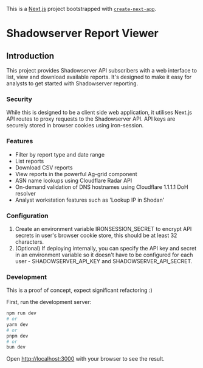 This is a [Next.js](https://nextjs.org) project bootstrapped with [`create-next-app`](https://nextjs.org/docs/app/api-reference/cli/create-next-app).

# Shadowserver Report Viewer

## Introduction

This project provides Shadowserver API subscribers with a web interface to list, view and download available reports. It's designed to make it easy for analysts to get started with Shadowserver reporting.

### Security
While this is designed to be a client side web application, it utilises Next.js API routes to proxy requests to the Shadowserver API.
API keys are securely stored in browser cookies using iron-session.


### Features

- Filter by report type and date range
- List reports
- Download CSV reports
- View reports in the powerful Ag-grid component
- ASN name lookups using Cloudflare Radar API
- On-demand validation of DNS hostnames using Cloudflare 1.1.1.1 DoH resolver
- Analyst workstation features such as 'Lookup IP in Shodan'

### Configuration

1. Create an environment variable IRONSESSION_SECRET to encrypt API secrets in user's browser cookie store, this should be at least 32 characters.
2. (Optional) If deploying internally, you can specify the API key and secret in an environment variable so it doesn't have to be configured for each user - SHADOWSERVER_API_KEY and SHADOWSERVER_API_SECRET.

### Development

This is a proof of concept, expect significant refactoring :)

First, run the development server:

```bash
npm run dev
# or
yarn dev
# or
pnpm dev
# or
bun dev
```

Open [http://localhost:3000](http://localhost:3000) with your browser to see the result.
